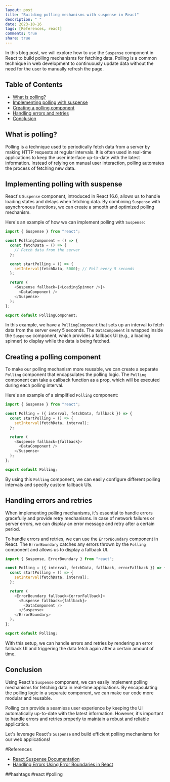 ```yaml
---
layout: post
title: "Building polling mechanisms with suspense in React"
description: " "
date: 2023-10-16
tags: [References, react]
comments: true
share: true
---
```


In this blog post, we will explore how to use the `Suspense` component in React to build polling mechanisms for fetching data. Polling is a common technique in web development to continuously update data without the need for the user to manually refresh the page.

## Table of Contents
- [What is polling?](#what-is-polling)
- [Implementing polling with suspense](#implementing-polling-with-suspense)
- [Creating a polling component](#creating-a-polling-component)
- [Handling errors and retries](#handling-errors-and-retries)
- [Conclusion](#conclusion)

## What is polling?
Polling is a technique used to periodically fetch data from a server by making HTTP requests at regular intervals. It is often used in real-time applications to keep the user interface up-to-date with the latest information. Instead of relying on manual user interaction, polling automates the process of fetching new data.

## Implementing polling with suspense
React's `Suspense` component, introduced in React 16.6, allows us to handle loading states and delays when fetching data. By combining `Suspense` with asynchronous functions, we can create a smooth and optimized polling mechanism.

Here's an example of how we can implement polling with `Suspense`:

```javascript
import { Suspense } from "react";

const PollingComponent = () => {
  const fetchData = () => {
    // Fetch data from the server
  };

  const startPolling = () => {
    setInterval(fetchData, 5000); // Poll every 5 seconds
  };

  return (
    <Suspense fallback={<LoadingSpinner />}>
      <DataComponent />
    </Suspense>
  );
};

export default PollingComponent;
```

In this example, we have a `PollingComponent` that sets up an interval to fetch data from the server every 5 seconds. The `DataComponent` is wrapped inside the `Suspense` component, which provides a fallback UI (e.g., a loading spinner) to display while the data is being fetched.

## Creating a polling component
To make our polling mechanism more reusable, we can create a separate `Polling` component that encapsulates the polling logic. The `Polling` component can take a callback function as a prop, which will be executed during each polling interval.

Here's an example of a simplified `Polling` component:

```javascript
import { Suspense } from "react";

const Polling = ({ interval, fetchData, fallback }) => {
  const startPolling = () => {
    setInterval(fetchData, interval);
  };

  return (
    <Suspense fallback={fallback}>
      <DataComponent />
    </Suspense>
  );
};

export default Polling;
```

By using this `Polling` component, we can easily configure different polling intervals and specify custom fallback UIs.

## Handling errors and retries
When implementing polling mechanisms, it's essential to handle errors gracefully and provide retry mechanisms. In case of network failures or server errors, we can display an error message and retry after a certain period.

To handle errors and retries, we can use the `ErrorBoundary` component in React. The `ErrorBoundary` catches any errors thrown by the `Polling` component and allows us to display a fallback UI.

```javascript
import { Suspense, ErrorBoundary } from "react";

const Polling = ({ interval, fetchData, fallback, errorFallback }) => {
  const startPolling = () => {
    setInterval(fetchData, interval);
  };

  return (
    <ErrorBoundary fallback={errorFallback}>
      <Suspense fallback={fallback}>
        <DataComponent />
      </Suspense>
    </ErrorBoundary>
  );
};

export default Polling;
```

With this setup, we can handle errors and retries by rendering an error fallback UI and triggering the data fetch again after a certain amount of time.

## Conclusion
Using React's `Suspense` component, we can easily implement polling mechanisms for fetching data in real-time applications. By encapsulating the polling logic in a separate component, we can make our code more modular and reusable.

Polling can provide a seamless user experience by keeping the UI automatically up-to-date with the latest information. However, it's important to handle errors and retries properly to maintain a robust and reliable application.

Let's leverage React's `Suspense` and build efficient polling mechanisms for our web applications!

#References
- [React Suspense Documentation](https://reactjs.org/docs/concurrent-mode-suspense.html)
- [Handling Errors Using Error Boundaries in React](https://reactjs.org/docs/error-boundaries.html)

##hashtags
#react #polling